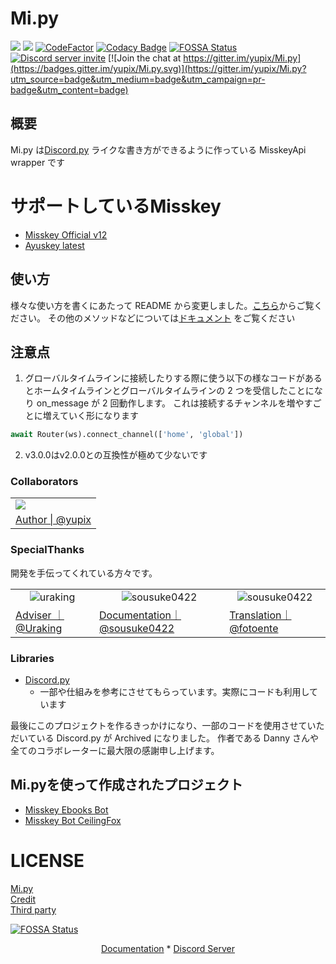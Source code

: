 # Mi.py

<a><img src="https://img.shields.io/github/commit-activity/w/yupix/Mi.py"></a>
<a><img src="https://img.shields.io/pypi/dm/Mi.py?label=PyPI"></a>
[![CodeFactor](https://www.codefactor.io/repository/github/yupix/mi.py/badge)](https://www.codefactor.io/repository/github/yupix/mi.py)
[![Codacy Badge](https://app.codacy.com/project/badge/Grade/f5acd9da804d4a11b031d36dbd398067)](https://www.codacy.com/gh/yupix/Mi.py/dashboard?utm_source=github.com&utm_medium=referral&utm_content=yupix/Mi.py&utm_campaign=Badge_Grade)
[![FOSSA Status](https://app.fossa.com/api/projects/git%2Bgithub.com%2Fyupix%2FMi.py.svg?type=shield)](https://app.fossa.com/projects/git%2Bgithub.com%2Fyupix%2FMi.py?ref=badge_shield)
<a href="https://discord.gg/CcT997U"><img src="https://img.shields.io/discord/530299114387406860?style=flat-square&color=5865f2&logo=discord&logoColor=ffffff&label=discord" alt="Discord server invite" /></a>
[![Join the chat at https://gitter.im/yupix/Mi.py](https://badges.gitter.im/yupix/Mi.py.svg)](https://gitter.im/yupix/Mi.py?utm_source=badge&utm_medium=badge&utm_campaign=pr-badge&utm_content=badge)


## 概要

Mi.py は[Discord.py](https://github.com/Rapptz/discord.py)
ライクな書き方ができるように作っている MisskeyApi wrapper です

# サポートしているMisskey

- [Misskey Official v12](https://github.com/misskey-dev/misskey)
- [Ayuskey latest](https://gtihub.com/teamblackcrystal/misskey)

## 使い方

様々な使い方を書くにあたって README から変更しました。[こちら](examples)からご覧ください。 その他のメソッドなどについては[ドキュメント](https://yupix.github.io/Mi.py) をご覧ください

## 注意点

1. グローバルタイムラインに接続したりする際に使う以下の様なコードがあるとホームタイムラインとグローバルタイムラインの 2 つを受信したことになり on_message が 2 回動作します。
   これは接続するチャンネルを増やすごとに増えていく形になります

```python
await Router(ws).connect_channel(['home', 'global'])
```

2. v3.0.0はv2.0.0との互換性が極めて少ないです

### Collaborators

<table>
    <tr>
        <td><img src="https://avatars.githubusercontent.com/u/50538210?s=120&v=4"></img></td>
    </tr>
    <tr>
        <td align="center"><a href="https://github.com/yupix">Author | @yupix</a></td>
    </tr>
</table>

### SpecialThanks

開発を手伝ってくれている方々です。
<table>
    <tr>
        <td align="center">
            <img src="https://avatars.githubusercontent.com/u/26793720?s=120&v=4" alt="uraking"/>
        </td>
        <td align="center">
            <img src="https://avatars.githubusercontent.com/u/33174568?s=120&v=4" alt="sousuke0422"/>
        </td>
        <td align="center">
            <img src="https://avatars.githubusercontent.com/u/96478337?s=120&v=4" alt="sousuke0422"/>
        </td>
    </tr>
    <tr>
        <td><a href="https://github.com/Uraking-Github">Adviser  ｜ @Uraking</a></td>
        <td><a href="https://github.com/sousuke0422"> Documentation｜ @sousuke0422</a></td>
        <td><a href="https://github.com/fotoente"> Translation｜ @fotoente</a></td>
    </tr>
</table>

### Libraries

- [Discord.py](https://github.com/Rapptz/discord.py)
    - 一部や仕組みを参考にさせてもらっています。実際にコードも利用しています

最後にこのプロジェクトを作るきっかけになり、一部のコードを使用させていただいている Discord.py が Archived になりました。 作者である Danny さんや全てのコラボレーターに最大限の感謝申し上げます。

## Mi.pyを使って作成されたプロジェクト

- [Misskey Ebooks Bot](https://github.com/fotoente/MIsskey-ebooks-bot)
- [Misskey Bot CeilingFox](https://github.com/fotoente/MIsskey-ebooks-bot)

# LICENSE

[Mi.py](https://github.com/yupix/Mi.py/blob/master/LICENSE.md)  
[Credit](https://github.com/yupix/Mi.py/blob/master/COPYING.md)  
[Third party](https://github.com/yupix/Mi.py/blob/master/LICENSE/ThirdPartyLicense.md)

[![FOSSA Status](https://app.fossa.com/api/projects/git%2Bgithub.com%2Fyupix%2FMi.py.svg?type=large)](https://app.fossa.com/projects/git%2Bgithub.com%2Fyupix%2FMi.py?ref=badge_large)

<p align="center">
    <a href="https://yupix.github.io/Mi.py/en">Documentation</a>
    *
    <a href="https://discord.gg/CcT997U">Discord Server</a>
</p>

